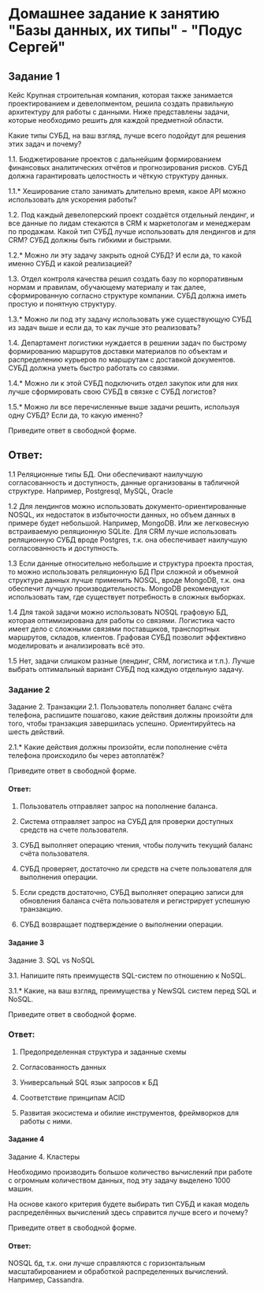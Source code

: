 # Домашнее задание к занятию "Базы данных, их типы" - "Подус Сергей"       

## Задание 1

Кейс
Крупная строительная компания, которая также занимается проектированием и девелопментом, решила создать правильную архитектуру для работы с данными. Ниже представлены задачи, которые необходимо решить для каждой предметной области.

Какие типы СУБД, на ваш взгляд, лучше всего подойдут для решения этих задач и почему?

1.1. Бюджетирование проектов с дальнейшим формированием финансовых аналитических отчётов и прогнозирования рисков. СУБД должна гарантировать целостность и чёткую структуру данных.

1.1.* Хеширование стало занимать длительно время, какое API можно использовать для ускорения работы?

1.2. Под каждый девелоперский проект создаётся отдельный лендинг, и все данные по лидам стекаются в CRM к маркетологам и менеджерам по продажам. Какой тип СУБД лучше использовать для лендингов и для CRM? СУБД должны быть гибкими и быстрыми.

1.2.* Можно ли эту задачу закрыть одной СУБД? И если да, то какой именно СУБД и какой реализацией?

1.3. Отдел контроля качества решил создать базу по корпоративным нормам и правилам, обучающему материалу и так далее, сформированную согласно структуре компании. СУБД должна иметь простую и понятную структуру.

1.3.* Можно ли под эту задачу использовать уже существующую СУБД из задач выше и если да, то как лучше это реализовать?

1.4. Департамент логистики нуждается в решении задач по быстрому формированию маршрутов доставки материалов по объектам и распределению курьеров по маршрутам с доставкой документов. СУБД должна уметь быстро работать со связями.

1.4.* Можно ли к этой СУБД подключить отдел закупок или для них лучше сформировать свою СУБД в связке с СУБД логистов?

1.5.* Можно ли все перечисленные выше задачи решить, используя одну СУБД? Если да, то какую именно?

Приведите ответ в свободной форме.

</details>

## Ответ:

1.1 Реляционные типы БД. Они обеспечивают наилучшую согласованность и доступность, данные организованы в табличной структуре. Например, Postgresql, MySQL, Oracle

1.2 Для лендингов можно использовать документо-ориентированные NOSQL, их недостаток в избыточности данных, но объем данных в примере будет небольшой. Например, MongoDB. Или же легковесную встраиваемую реляционную SQLite. Для CRM лучше использовать реляционную СУБД вроде Postgres, т.к. она обеспечивает наилучшую согласованность и доступность.

1.3 Если данные относительно небольшие и структура проекта простая, то можно использовать реляционную БД
При сложной и объемной структуре данных лучше применить NOSQL, вроде MongoDB, т.к. она обеспечит лучшую производительность. MongoDB рекомендуют использовать там, где существует потребность в сложных выборках.

1.4 Для такой задачи можно использовать NOSQL графовую БД, которая оптимизирована для работы со связями. Логистика часто имеет дело с сложными связями поставщиков, транспортных маршрутов, складов, клиентов. Графовая СУБД позволит эффективно моделировать и анализировать всё это.

1.5 Нет, задачи слишком разные (лендинг, CRM, логистика и т.п.). Лучше выбрать оптимальный вариант СУБД под каждую отдельную задачу.
</details>    

### Задание 2

Задание 2. Транзакции
2.1. Пользователь пополняет баланс счёта телефона, распишите пошагово, какие действия должны произойти для того, чтобы транзакция завершилась успешно. Ориентируйтесь на шесть действий.

2.1.* Какие действия должны произойти, если пополнение счёта телефона происходило бы через автоплатёж?

Приведите ответ в свободной форме.

</details>

#### Ответ:

1. Пользователь отправляет запрос на пополнение баланса.

2. Система отправляет запрос на СУБД для проверки доступных средств на счете пользователя.

3. СУБД выполняет операцию чтения, чтобы получить текущий баланс счёта пользователя.

4. СУБД проверяет, достаточно ли средств на счете пользователя для выполнения операции.

5. Если средств достаточно, СУБД выполняет операцию записи для обновления баланса счёта пользователя и регистрирует успешную транзакцию.

6. СУБД возвращает подтверждение о выполнении операции.

</details>

#### Задание 3

Задание 3. SQL vs NoSQL

3.1. Напишите пять преимуществ SQL-систем по отношению к NoSQL.

3.1.* Какие, на ваш взгляд, преимущества у NewSQL систем перед SQL и NoSQL.

Приведите ответ в свободной форме.


</details>

### Ответ:

1. Предопределенная структура и заданные схемы

2. Согласованность данных

3. Универсальный SQL язык запросов к БД

4. Соответствие принципам ACID

5. Развитая экосистема и обилие инструментов, фреймворков для работы с ними.

</details>

#### Задание 4

Задание 4. Кластеры

Необходимо производить большое количество вычислений при работе с огромным количеством данных, под эту задачу выделено 1000 машин.

На основе какого критерия будете выбирать тип СУБД и какая модель распределённых вычислений здесь справится лучше всего и почему?

Приведите ответ в свободной форме.

</details>

#### Ответ: 

NOSQL бд, т.к. они лучше справляются с горизонтальным масштабированием и обработкой распределенных вычислений. Например, Cassandra.

</details>